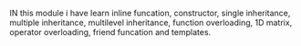 IN this module i have learn inline funcation, constructor, single inheritance, multiple inheritance, multilevel inheritance,
function overloading, 1D matrix, operator overloading, friend funcation and templates.
